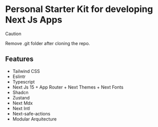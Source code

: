 # Personal Starter Kit for developing Next Js Apps
> [!CAUTION]
> Remove .git folder after cloning the repo.
## Features
- Tailwind CSS
- Eslintr
- Typescript
- Next Js 15 + App Router + Next Themes + Next Fonts
- Shadcn
- Zustand 
- Next Mdx
- Next Intl
- Next-safe-actions
- Modular Arquitecture
